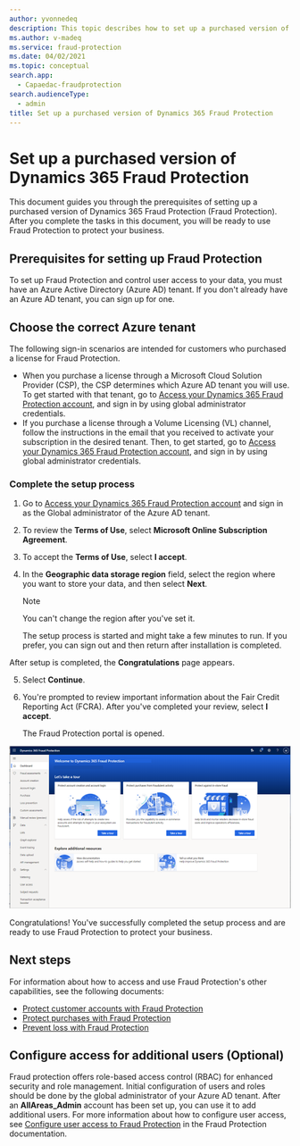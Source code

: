 ```yaml
---
author: yvonnedeq
description: This topic describes how to set up a purchased version of Dynamics 365 Fraud Protection.
ms.author: v-madeq
ms.service: fraud-protection
ms.date: 04/02/2021
ms.topic: conceptual
search.app: 
  - Capaedac-fraudprotection
search.audienceType:
  - admin
title: Set up a purchased version of Dynamics 365 Fraud Protection
---
```




# Set up a purchased version of Dynamics 365 Fraud Protection

This document guides you through the prerequisites of setting up a purchased version of Dynamics 365 Fraud Protection (Fraud Protection). After you complete the tasks in this document, you will be ready to use Fraud Protection to protect your business.

## Prerequisites for setting up Fraud Protection

To set up Fraud Protection and control user access to your data, you must have an Azure Active Directory (Azure AD) tenant. If you don't already have an Azure AD tenant, you can sign up for one.

## Choose the correct Azure tenant

The following sign-in scenarios are intended for customers who purchased a license for Fraud Protection.
- When you purchase a license through a Microsoft Cloud Solution Provider (CSP), the CSP determines which Azure AD tenant you will use. To get started with that tenant, go to [Access your Dynamics 365 Fraud Protection account](https://dfp.microsoft.com/), and sign in by using global administrator credentials.
- If you purchase a license through a Volume Licensing (VL) channel, follow the instructions in the email that you received to activate your subscription in the desired tenant. Then, to get started, go to [Access your Dynamics 365 Fraud Protection account](https://dfp.microsoft.com/), and sign in by using global administrator credentials.


### Complete the setup process	

1.	Go to [Access your Dynamics 365 Fraud Protection account](https://dfp.microsoft.com/) and sign in as the Global administrator of the Azure AD tenant.	
2.	To review the **Terms of Use**, select **Microsoft Online Subscription Agreement**.	
3.	To accept the **Terms of Use**, select **I accept**.	
4.	In the **Geographic data storage region** field, select the region where you want to store your data, and then select **Next**.	

 	  > [!NOTE]	
 	  >You can't change the region after you've set it.	
    	
 	 The setup process is started and might take a few minutes to run. If you prefer, you can sign out and then return after installation is completed.	
   
   After setup is completed, the **Congratulations** page appears.	
    	
5.	Select **Continue**.	
6.	You're prompted to review important information about the Fair Credit Reporting Act (FCRA). After you've completed your review, select **I accept**.	

   	The Fraud Protection portal is opened.	

![Data flow](media/promocode-images/DFP-Portal.png)	

Congratulations! You've successfully completed the setup process and are ready to use Fraud Protection to protect your business.


## Next steps

For information about how to access and use Fraud Protection's other capabilities, see the following documents:

- [Protect customer accounts with Fraud Protection](promocode-set-up-account-protection.md)
- [Protect purchases with Fraud Protection](promocode-set-up-purchase-protection.md)
- [Prevent loss with Fraud Protection](promocode-set-up-loss-prevention.md)


## Configure access for additional users (Optional)

Fraud protection offers role-based access control (RBAC) for enhanced security and role management. Initial configuration of users and roles should be done by the global administrator of your Azure AD tenant. After an **AllAreas_Admin** account has been set up, you can use it to add additional users.
For more information about how to configure user access, see [Configure user access to Fraud Protection](configure-user-access.md) in the Fraud Protection documentation.

